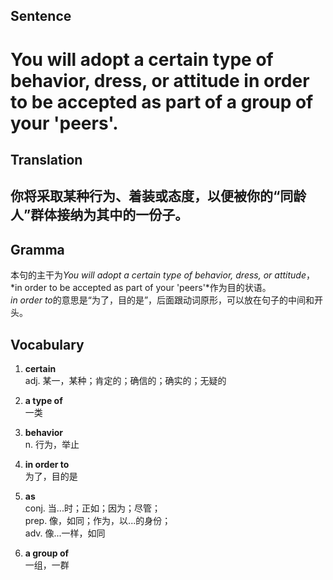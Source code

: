 ## Sentence

<h1>You will adopt a certain type of behavior, dress, or attitude in order to be accepted as part of a group of your 'peers'.</h1>

## Translation

<h2>你将采取某种行为、着装或态度，以便被你的“同龄人”群体接纳为其中的一份子。</h2>

## Gramma     

本句的主干为*You will adopt a certain type of behavior, dress, or attitude*，*in order to be accepted as part of your 'peers'*作为目的状语。      
*in order to*的意思是“为了，目的是”，后面跟动词原形，可以放在句子的中间和开头。       

## Vocabulary   

1. **certain**     
adj. 某一，某种；肯定的；确信的；确实的；无疑的      

2. **a type of**       
一类        

3. **behavior**        
n. 行为，举止       

4. **in order to**       
为了，目的是        

5. **as**      
conj. 当...时；正如；因为；尽管；       
prep. 像，如同；作为，以...的身份；       
adv. 像...一样，如同       

6. **a group of**      
一组，一群           

